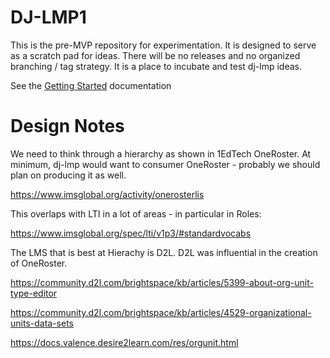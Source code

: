 DJ-LMP1
=======

This is the pre-MVP repository for experimentation.  It is designed to serve as a scratch pad for ideas.
There will be no releases and no organized branching / tag strategy.  It is a place to
incubate and test dj-lmp ideas.

See the [Getting Started](INSTALL.md) documentation

Design Notes
============

We need to think through a hierarchy as shown in 1EdTech OneRoster.  At minimum,
dj-lmp would want to consumer OneRoster - probably we should plan on producing
it as well.

https://www.imsglobal.org/activity/onerosterlis

This overlaps with LTI in a lot of areas - in particular in Roles:

https://www.imsglobal.org/spec/lti/v1p3/#standardvocabs

The LMS that is best at Hierachy is D2L.  D2L was influential in the creation
of OneRoster.

https://community.d2l.com/brightspace/kb/articles/5399-about-org-unit-type-editor

https://community.d2l.com/brightspace/kb/articles/4529-organizational-units-data-sets

https://docs.valence.desire2learn.com/res/orgunit.html
